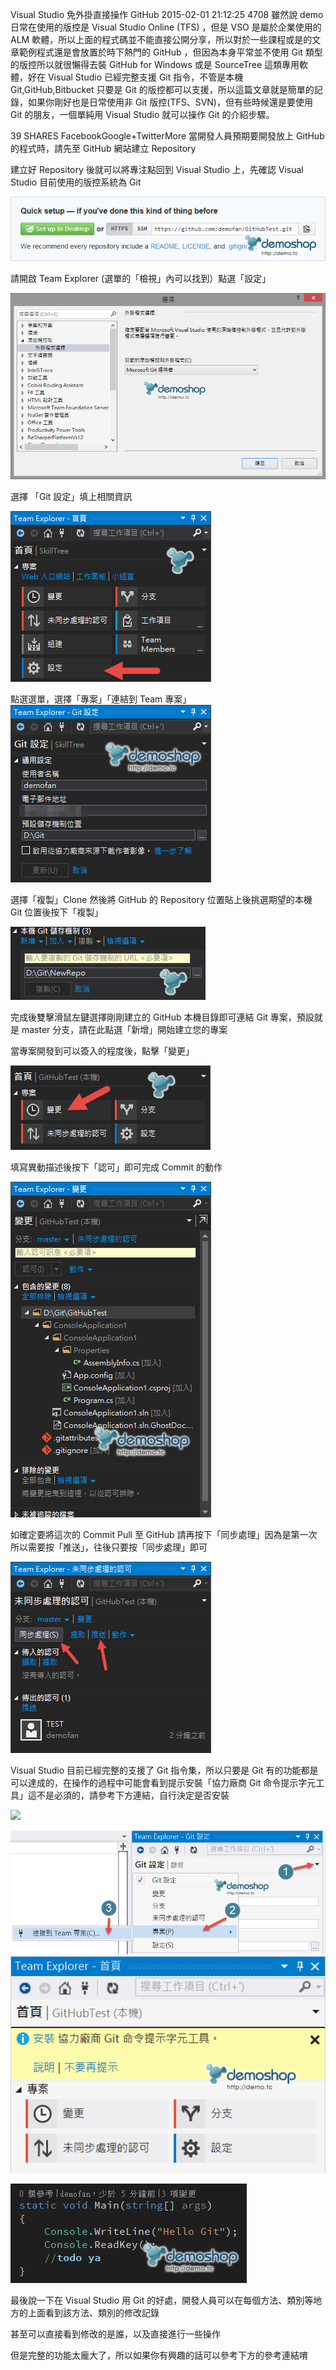 Visual Studio 免外掛直接操作 GitHub
 2015-02-01 21:12:25 4708
雖然說 demo 日常在使用的版控是 Visual Studio Online (TFS) ，但是 VSO 是屬於企業使用的 ALM 軟體，所以上面的程式碼並不能直接公開分享，所以對於一些課程或是的文章範例程式還是會放置於時下熱門的 GitHub ，但因為本身平常並不使用 Git 類型的版控所以就很懶得去裝 GitHub for Windows 或是 SourceTree 這類專用軟體，好在 Visual Studio 已經完整支援 Git 指令，不管是本機 Git,GitHub,Bitbucket 只要是 Git 的版控都可以支援，所以這篇文章就是簡單的記錄，如果你剛好也是日常使用非 Git 版控(TFS、SVN)，但有些時候還是要使用 Git 的朋友，一個單純用 Visual Studio 就可以操作 Git 的介紹步驟。

39
SHARES
FacebookGoogle+TwitterMore
當開發人員預期要開發放上 GitHub 的程式時，請先至 GitHub 網站建立 Repository



建立好 Repository 後就可以將專注點回到 Visual Studio 上，先確認 Visual Studio 目前使用的版控系統為 Git

![](/assets/GitHub_VS_01.png)

請開啟 Team Explorer (選單的「檢視」內可以找到）點選「設定」

![](/assets/GitHub_VS_02.png)



選擇 「Git 設定」填上相關資訊

![](/assets/GitHub_VS_03.png)



點選選單，選擇「專案」「連結到 Team 專案」
![](/assets/GitHub_VS_04.png)




選擇「複製」Clone 然後將 GitHub 的 Repository 位置貼上後挑選期望的本機 Git 位置後按下「複製」

![](/assets/GitHub_VS_05.png)



完成後雙擊滑鼠左鍵選擇剛剛建立的 GitHub 本機目錄即可連結 Git 專案，預設就是 master 分支，請在此點選「新增」開始建立您的專案


當專案開發到可以簽入的程度後，點擊「變更」

![](/assets/GitHub_VS_06.png)



填寫異動描述後按下「認可」即可完成 Commit 的動作

![](/assets/GitHub_VS_07.png)



如確定要將這次的 Commit Pull 至 GitHub 請再按下「同步處理」因為是第一次所以需要按「推送」，往後只要按「同步處理」即可



![](/assets/GitHub_VS_08.png)

 

Visual Studio 目前已經完整的支援了 Git 指令集，所以只要是 Git 有的功能都是可以達成的，在操作的過程中可能會看到提示安裝「協力廠商 Git 命令提示字元工具」這不是必須的，請參考下方連結，自行決定是否安裝

![](/assets/GitHub_VS_09.png)



![](/assets/GitHub_VS_10.png)
![](/assets/GitHub_VS_11.png)

![](/assets/GitHub_VS_12.png)






 

最後說一下在 Visual Studio 用 Git 的好處，開發人員可以在每個方法、類別等地方的上面看到該方法、類別的修改記錄



甚至可以直接看到修改的是誰，以及直接進行一些操作



但是完整的功能太龐大了，所以如果你有興趣的話可以參考下方的參考連結唷

 